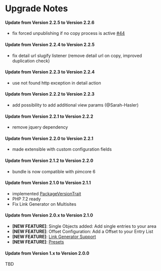 # Upgrade Notes

#### Update from Version 2.2.5 to Version 2.2.6
- fix forced unpublishing if no copy process is active [#44](https://github.com/dachcom-digital/pimcore-news/issues/44)

#### Update from Version 2.2.4 to Version 2.2.5
- fix detail url slugify listener (remove detail url on copy, improved duplication check)

#### Update from Version 2.2.3 to Version 2.2.4
- use not found http exception in detail action

#### Update from Version 2.2.2 to Version 2.2.3
- add possibility to add additional view params (@Sarah-Hasler)

#### Update from Version 2.2.1 to Version 2.2.2
- remove jquery dependency

#### Update from Version 2.2.0 to Version 2.2.1
- made extensible with custom configuration fields

#### Update from Version 2.1.2 to Version 2.2.0
- bundle is now compatible with pimcore 6

#### Update from Version 2.1.0 to Version 2.1.1
- implemented [PackageVersionTrait](https://github.com/pimcore/pimcore/blob/master/lib/Extension/Bundle/Traits/PackageVersionTrait.php)
- PHP 7.2 ready
- Fix Link Generator on Multisites

#### Update from Version 2.0.x to Version 2.1.0
- **[NEW FEATURE]**: Single Objects added: Add single entries to your area
- **[NEW FEATURE]**: Offset Configuration: Add a Offset to your Entry List
- **[NEW FEATURE]**: [Link Generator Support](https://pimcore.com/docs/5.x/Development_Documentation/Objects/Object_Classes/Class_Settings/Link_Generator.html)
- **[NEW FEATURE]**: [Presets](./docs/30_Presets.md)

#### Update from Version 1.x to Version 2.0.0
TBD
